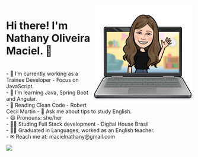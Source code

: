  <div>
    <img align="right" alt="Nathy-coding" height="270em"  src="code.png">
 </div>
   
 <div>
   <p><h1>Hi there! I'm Nathany Oliveira Maciel.  👋  </h1></br>
- 🔭 I’m currently working as a Trainee Developer - Focus on JavaScript.  </br>
- 🌱 I’m learning Java, Spring Boot and Angular. </br>
- 📖 Reading Clean Code - Robert Cecil Martin
- 💬 Ask me about tips to study English. </br>
- 😄 Pronouns: she/her </br>
- 👨‍🎓 Studing Full Stack development - Digital House Brasil </br>
- 👩‍🏫 Graduated in Languages, worked as an English teacher.</br>
- ✉ Reach me at: macielnathany@gmail.com </p>
</div>

<img height="170em" src="https://github-readme-stats.vercel.app/api/top-langs/?username=nathanyoliveira&layout=compact&langs_count=7&theme=dracula"/></p>

  



  

